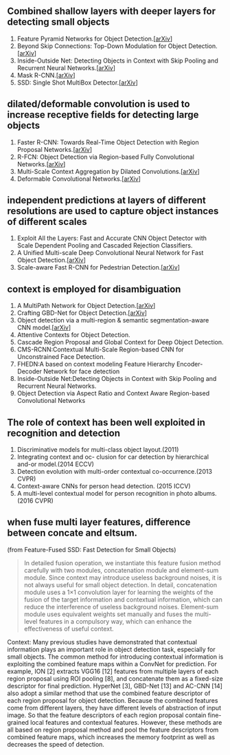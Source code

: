 ## Combined shallow layers with deeper layers for detecting small objects

1. Feature Pyramid Networks for Object Detection.[[arXiv](https://arxiv.org/abs/1612.03144)]
2. Beyond Skip Connections: Top-Down Modulation for Object Detection.[[arXiv](https://arxiv.org/abs/1612.06851)]
3. Inside-Outside Net: Detecting Objects in Context with Skip Pooling and Recurrent Neural Networks.[[arXiv](https://arxiv.org/abs/1512.04143)]
4. Mask R-CNN.[[arXiv](https://arxiv.org/abs/1703.06870)]
5. SSD: Single Shot MultiBox Detector.[[arXiv](https://arxiv.org/abs/1512.02325)]

## dilated/deformable convolution is used to increase receptive fields for detecting large objects

1. Faster R-CNN: Towards Real-Time Object Detection with Region Proposal Networks.[[arXiv](https://arxiv.org/abs/1506.01497)]
2. R-FCN: Object Detection via Region-based Fully Convolutional Networks.[[arXiv](https://arxiv.org/abs/1605.06409)]
3. Multi-Scale Context Aggregation by Dilated Convolutions.[[arXiv](https://arxiv.org/abs/1511.07122)]
4. Deformable Convolutional Networks.[[arXiv](https://arxiv.org/abs/1703.06211)]

## independent predictions at layers of different resolutions are used to capture object instances of different scales

1. Exploit All the Layers: Fast and Accurate CNN Object Detector with Scale Dependent Pooling and Cascaded Rejection Classifiers.
2. A Unified Multi-scale Deep Convolutional Neural Network for Fast Object Detection.[[arXiv](https://arxiv.org/abs/1607.07155)]
3. Scale-aware Fast R-CNN for Pedestrian Detection.[[arXiv](https://arxiv.org/abs/1510.08160)]

## context is employed for disambiguation

1. A MultiPath Network for Object Detection.[[arXiv](https://arxiv.org/abs/1604.02135)]
2. Crafting GBD-Net for Object Detection.[[arXiv](https://arxiv.org/abs/1610.02579)]
3. Object detection via a multi-region & semantic segmentation-aware CNN model.[[arXiv](https://arxiv.org/abs/1505.01749)]
4. Attentive Contexts for Object Detection.
5. Cascade Region Proposal and Global Context for Deep Object Detection.
6. CMS-RCNN:Contextual Multi-Scale Region-based CNN for Unconstrained Face Detection.
7. FHEDN:A based on context modeling Feature Hierarchy Encoder-Decoder Network for face detection
8. Inside-Outside Net:Detecting Objects in Context with Skip Pooling and Recurrent Neural Networks.
9. Object Detection via Aspect Ratio and Context Aware Region-based Convolutional Networks

## The role of context has been well exploited in recognition and detection

1. Discriminative models for multi-class object layout.(2011)
2. Integrating context and oc- clusion for car detection by hierarchical and-or model.(2014 ECCV)
3. Detection evolution with multi-order contextual co-occurrence.(2013 CVPR)
4. Context-aware CNNs for person head detection. (2015 ICCV)
5. A multi-level contextual model for person recognition in photo albums.(2016 CVPR)

## when fuse multi layer features, difference between concate and eltsum.

(from Feature-Fused SSD: Fast Detection for Small Objects)

> In detailed fusion operation, we instantiate this feature fusion method carefully with two modules,
> concatenation module and element-sum module. Since context may introduce useless background noises, it is not always useful for small object detection. In detail, concatenation module uses a 1×1 convolution layer for learning the weights
> of the fusion of the target information and contextual information, which can reduce the interference of useless
> background noises. Element-sum module uses equivalent weights set manually and fuses the multi-level features in a
> compulsory way, which can enhance the effectiveness of useful context.

Context: Many previous studies have demonstrated that contextual information plays an important role in object
detection task, especially for small objects. The common method for introducing contextual information is exploiting the
combined feature maps within a ConvNet for prediction. For example, ION [2] extracts VGG16 [12] features from
multiple layers of each region proposal using ROI pooling [8], and concatenate them as a fixed-size descriptor for final
prediction. HyperNet [3], GBD-Net [13] and AC-CNN [14] also adopt a similar method that use the combined feature
descriptor of each region proposal for object detection. Because the combined features come from different layers, they
have different levels of abstraction of input image. So that the feature descriptors of each region proposal contain fine-
grained local features and contextual features. However, these methods are all based on region proposal method and pool
the feature descriptors from combined feature maps, which increases the memory footprint as well as decreases the speed
of detection.
